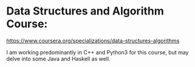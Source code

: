 # Data Structures and Algorithm Course:

https://www.coursera.org/specializations/data-structures-algorithms

I am working predominantly in C++ and Python3 for this course, but may delve into some Java and Haskell as well.
